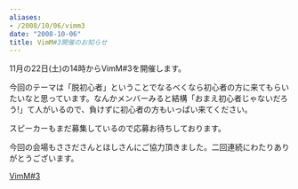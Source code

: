 ```yaml
---
aliases:
- /2008/10/06/vimm3
date: "2008-10-06"
title: VimM#3開催のお知らせ
---
```

11月の22日(土)の14時からVimM#3を開催します。

今回のテーマは「脱初心者」ということでなるべくなら初心者の方に来てもらいたいなと思っています。なんかメンバーみると結構「おまえ初心者じゃないだろう!」て人がいるので、負けずに初心者の方もいっぱい来てください。

スピーカーもまだ募集しているので応募お待ちしております。

今回の会場もささださんとほしさんにご協力頂きました。二回連続にわたりありがとうございます。

<a href="http://wiki.livedoor.jp/biowithit/d/VimM%233">VimM#3</a>